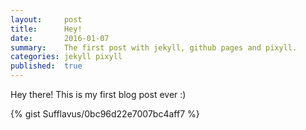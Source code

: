 ```yaml
---
layout:     post
title:      Hey!
date:       2016-01-07
summary:    The first post with jekyll, github pages and pixyll.
categories: jekyll pixyll
published:  true
---
```


Hey there!
This is my first blog post ever :)

{% gist Sufflavus/0bc96d22e7007bc4aff7 %}

